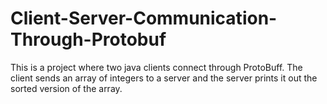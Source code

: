 # Client-Server-Communication-Through-Protobuf
This is a project where two java clients connect through ProtoBuff. The client sends an array of integers to a server and the server prints it out the sorted version of the array. 

